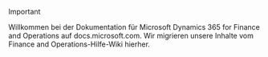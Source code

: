 > [!IMPORTANT]
> Willkommen bei der Dokumentation für Microsoft Dynamics 365 for Finance and Operations auf docs.microsoft.com. Wir migrieren unsere Inhalte vom Finance and Operations-Hilfe-Wiki hierher. 


